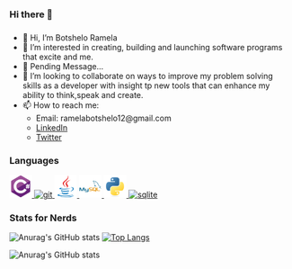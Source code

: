 ### Hi there 👋

###
- 👋 Hi, I’m Botshelo Ramela
- 👀 I’m interested in creating, building and launching software programs that excite and me.
- 🌱 Pending Message... 
- 💞️ I’m looking to collaborate on ways to improve my problem solving skills as a developer with insight tp new tools that can enhance my ability to think,speak and create.
- 📫 How to reach me:
  <ul>
  <li>Email: ramelabotshelo12@gmail.com</li>
  <li><a href="https://www.linkedin.com/in/botshelo-ramela/" target="_blank">LinkedIn</a></li>
  <li><a href="https://twitter.com/BotsheloRamela3" target="_blank">Twitter</a></li>
  </ul>
###

### Languages
<p align="left"> <a href="https://www.w3schools.com/cs/" target="_blank" rel="noreferrer">
<img src="https://raw.githubusercontent.com/devicons/devicon/master/icons/csharp/csharp-original.svg" alt="csharp" width="40" height="40"/> </a> <a href="https://git-scm.com/" target="_blank" rel="noreferrer"> <img src="https://www.vectorlogo.zone/logos/git-scm/git-scm-icon.svg" alt="git" width="40" height="40"/> </a> <a href="https://www.java.com" target="_blank" rel="noreferrer"> <img src="https://raw.githubusercontent.com/devicons/devicon/master/icons/java/java-original.svg" alt="java" width="40" height="40"/> </a> <a href="https://www.mysql.com/" target="_blank" rel="noreferrer"> <img src="https://raw.githubusercontent.com/devicons/devicon/master/icons/mysql/mysql-original-wordmark.svg" alt="mysql" width="40" height="40"/> </a> <a href="https://www.python.org" target="_blank" rel="noreferrer"> <img src="https://raw.githubusercontent.com/devicons/devicon/master/icons/python/python-original.svg" alt="python" width="40" height="40"/> </a> <a href="https://www.sqlite.org/" target="_blank" rel="noreferrer"> <img src="https://www.vectorlogo.zone/logos/sqlite/sqlite-icon.svg" alt="sqlite" width="40" height="40"/> </a> </p>

### Stats for Nerds

![Anurag's GitHub stats](https://github-readme-stats.vercel.app/api?username=BotsheloRamela&show_icons=true&theme=dark)                 [![Top Langs](https://github-readme-stats.vercel.app/api/top-langs/?username=BotsheloRamela&layout=compact)](https://github.com/anuraghazra/github-readme-stats)

![Anurag's GitHub stats](https://github-readme-stats.vercel.app/api?username==BotsheloRamela&count_private=true)



